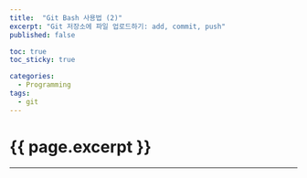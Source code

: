 ```yaml
---
title:  "Git Bash 사용법 (2)"
excerpt: "Git 저장소에 파일 업로드하기: add, commit, push"
published: false

toc: true
toc_sticky: true

categories:
  - Programming
tags:
  - git
---
```

# {{ page.excerpt }}
---
